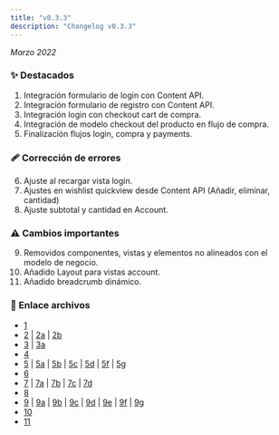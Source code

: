```yaml
---
title: "v0.3.3"
description: "Changelog v0.3.3"
---
```


_Marzo 2022_

### ✨ Destacados

1. Integración formulario de login con Content API.
2. Integración formulario de registro con Content API.
3. Integración login con checkout cart de compra.
4. Integración de modelo checkout del producto en flujo de compra.
5. Finalización flujos login, compra y payments.

### 🩹 Corrección de errores

6. Ajuste al recargar vista login.
7. Ajustes en wishlist quickview desde Content API (Añadir, eliminar, cantidad)
8. Ajuste subtotal y cantidad en Account.

### ⚠️ Cambios importantes

9. Removidos componentes, vistas y elementos no alineados con el modelo de negocio.
10. Añadido Layout para vistas account.
11. Añadido breadcrumb dinámico.

### 🔗 Enlace archivos

- [1](https://github.com/Novanet-Studio/farine-fe/commit/d499ce739a35b0fe6c390d272af6aef2a9b85ea4)
- [2](https://github.com/Novanet-Studio/farine-fe/commit/d36bce40d530d55b67e0da90939fbe0d718139cb) | [2a](https://github.com/Novanet-Studio/farine-fe/commit/77abbc19ab005ba5cb8f30b75a0088df7457d8ad) | [2b](https://github.com/Novanet-Studio/farine-fe/commit/747ef43c0f5c3b902ba9f9c511eb7dd86a86a25a)
- [3](https://github.com/Novanet-Studio/farine-fe/commit/86d45f75b9e26de6e816c18fae56d06bade0de52) | [3a](https://github.com/Novanet-Studio/farine-fe/commit/c0973cedad698fd78544a9aa916b4cdba975ba0a)
- [4](https://github.com/Novanet-Studio/farine-fe/commit/91fdd0a3fdec3377bc772cc105e28020ca8e54aa)
- [5](https://github.com/Novanet-Studio/farine-fe/commit/cffdc431112466d68f515b844cce26d3da3bc607) | [5a](https://github.com/Novanet-Studio/farine-fe/commit/b58198cc40938b5328913e50332bd913c03800c8) | [5b](https://github.com/Novanet-Studio/farine-fe/commit/6457adb797d3272c6a73a0abea12d76d88a718e8) | [5c](https://github.com/Novanet-Studio/farine-fe/commit/773f46b91340c627699b34ce4e679910aec78678) | [5d](https://github.com/Novanet-Studio/farine-fe/commit/97acdf2b14ad687a9b97df48dff1444be874346e) | [5f](https://github.com/Novanet-Studio/farine-fe/commit/c08fab13a22424f25a34b71e56228263725c2ebb) | [5g](https://github.com/Novanet-Studio/farine-fe/commit/0d14c64f06b6ec357fceab9a43116123ee32b52f)
- [6](https://github.com/Novanet-Studio/farine-fe/commit/1b6c6958a833d8daacbaa3ba1c3c67658ab4e307)
- [7](https://github.com/Novanet-Studio/farine-fe/commit/0cd8516f80088a3dadf2c0e6bca10d1840208d87) | [7a](https://github.com/Novanet-Studio/farine-fe/commit/dee53d190d5d9853148dc30ca619a28057723116) | [7b](https://github.com/Novanet-Studio/farine-fe/commit/c9b665e3e98793959c4915f7e120e4115f182561) | [7c](https://github.com/Novanet-Studio/farine-fe/commit/cc8b62647fab61bb6cdbc4219fff57419c5d95be) | [7d](https://github.com/Novanet-Studio/farine-fe/commit/9a35d64427bdef9f26f915af9bbf051459805d8b)
- [8](https://github.com/Novanet-Studio/farine-fe/commit/abf5150bbe4f473b15d9afc0991080563a528e03)
- [9](https://github.com/Novanet-Studio/farine-fe/commit/807abfb5a894b0d9fdf8a823aa1d3ce3112d6715) | [9a](https://github.com/Novanet-Studio/farine-fe/commit/89252b2bf8310caeee2c53bc134d467b7a31acf2) | [9b](https://github.com/Novanet-Studio/farine-fe/commit/23dd5db7500fec5a857a76fd7834369abfe204ea) | [9c](https://github.com/Novanet-Studio/farine-fe/commit/646e8611fa1f53ec16334291ce18d7b7aca87369) | [9d](https://github.com/Novanet-Studio/farine-fe/commit/e80fd2d9f6f3c03afa78a36114306f9e6bff07eb) | [9e](https://github.com/Novanet-Studio/farine-fe/commit/fa6e18c43dcae57da3e5c4057eedd79414500143) | [9f](https://github.com/Novanet-Studio/farine-fe/commit/693650e135eb0862a439cb2f9b3fb40d886dbfab) | [9g](https://github.com/Novanet-Studio/farine-fe/commit/9242f363042ef133c6350756388cfab49eba70a1)
- [10](https://github.com/Novanet-Studio/farine-fe/commit/83dbf6867480df4dc1a182ca63b3fd6976986e6d)
- [11](https://github.com/Novanet-Studio/farine-fe/commit/abf5150bbe4f473b15d9afc0991080563a528e03)

